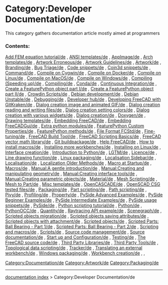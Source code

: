 # Category:Developer Documentation/de
This category gathers documentation article mostly aimed at programmers

### Contents:

[Add FEM equation tutorial/de](Add_FEM_equation_tutorial/de.md) , [ANSI templates/de](ANSI_templates/de.md) , [AppImage/de](AppImage/de.md) , [Arch templates/de](Arch_templates/de.md) , [Artwork Erroneous/de](Artwork_Erroneous/de.md) , [Artwork Guidelines/de](Artwork_Guidelines/de.md) , [Artwork/de](Artwork/de.md) , [Branding/de](Branding/de.md) , [Bug Triage/de](Bug_Triage/de.md) , [Code snippets/de](Code_snippets/de.md) , [Coin3d snippets/de](Coin3d_snippets/de.md) , [Command/de](Command/de.md) , [Compile on Cygwin/de](Compile_on_Cygwin/de.md) , [Compile on Docker/de](Compile_on_Docker/de.md) , [Compile on Linux/de](Compile_on_Linux/de.md) , [Compile on MacOS/de](Compile_on_MacOS/de.md) , [Compile on Windows/de](Compile_on_Windows/de.md) , [Compiling (Speeding up)/de](Compiling_(Speeding_up)/de.md) , [Compiling/de](Compiling/de.md) , [Conda/de](Conda/de.md) , [Continuous Integration/de](Continuous_Integration/de.md) , [Create a FeaturePython object part I/de](Create_a_FeaturePython_object_part_I/de.md) , [Create a FeaturePython object part II/de](Create_a_FeaturePython_object_part_II/de.md) , [Crowdin Scripts/de](Crowdin_Scripts/de.md) , [Debian development/de](Debian_development/de.md) , [Debian Unstable/de](Debian_Unstable/de.md) , [Debugging/de](Debugging/de.md) , [Developer hub/de](Developer_hub/de.md) , [Developing FreeCAD with GitKraken/de](Developing_FreeCAD_with_GitKraken/de.md) , [Dialog creation image and animated GIF/de](Dialog_creation_image_and_animated_GIF/de.md) , [Dialog creation reading and writing files/de](Dialog_creation_reading_and_writing_files/de.md) , [Dialog creation setting colors/de](Dialog_creation_setting_colors/de.md) , [Dialog creation with various widgets/de](Dialog_creation_with_various_widgets/de.md) , [Dialog creation/de](Dialog_creation/de.md) , [Doxygen/de](Doxygen/de.md) , [Drawing templates/de](Drawing_templates/de.md) , [Embedding FreeCAD/de](Embedding_FreeCAD/de.md) , [Embedding FreeCADGui/de](Embedding_FreeCADGui/de.md) , [Extra python modules/de](Extra_python_modules/de.md) , [FeaturePython Custom Properties/de](FeaturePython_Custom_Properties/de.md) , [FeaturePython methods/de](FeaturePython_methods/de.md) , [File Format FCStd/de](File_Format_FCStd/de.md) , [Fine-tuning/de](Fine-tuning/de.md) , [FreeCAD Build Tool/de](FreeCAD_Build_Tool/de.md) , [FreeCAD Scripting Basics/de](FreeCAD_Scripting_Basics/de.md) , [FreeCAD vector math library/de](FreeCAD_vector_math_library/de.md) , [Git buildpackage/de](Git_buildpackage/de.md) , [Help FreeCAD/de](Help_FreeCAD/de.md) , [How to install macros/de](How_to_install_macros/de.md) , [Installing more workbenches/de](Installing_more_workbenches/de.md) , [Installing on Linux/de](Installing_on_Linux/de.md) , [Interface creation/de](Interface_creation/de.md) , [Introduction to Python/de](Introduction_to_Python/de.md) , [LGTM/de](LGTM/de.md) , [Licence/de](Licence/de.md) , [Line drawing function/de](Line_drawing_function/de.md) , [Linux packaging/de](Linux_packaging/de.md) , [Localisation Sidebar/de](Localisation_Sidebar/de.md) , [Localisation/de](Localisation/de.md) , [Localization Older Methods/de](Localization_Older_Methods/de.md) , [Macro at Startup/de](Macro_at_Startup/de.md) , [Macros/de](Macros/de.md) , [Manual:A gentle introduction/de](Manual:A_gentle_introduction/de.md) , [Manual:Creating and manipulating geometry/de](Manual:Creating_and_manipulating_geometry/de.md) , [Manual:Creating interface tools/de](Manual:Creating_interface_tools/de.md) , [Manual:Creating parametric objects/de](Manual:Creating_parametric_objects/de.md) , [Material/de](Material/de.md) , [Mesh Scripting/de](Mesh_Scripting/de.md) , [Mesh to Part/de](Mesh_to_Part/de.md) , [Misc templates/de](Misc_templates/de.md) , [OpenCASCADE/de](OpenCASCADE/de.md) , [OpenSCAD CSG tested files/de](OpenSCAD_CSG_tested_files/de.md) , [Packaging/de](Packaging/de.md) , [Part scripting/de](Part_scripting/de.md) , [Path scripting/de](Path_scripting/de.md) , [Pivy/de](Pivy/de.md) , [Profiling/de](Profiling/de.md) , [Property/de](Property/de.md) , [PySide Advanced Examples/de](PySide_Advanced_Examples/de.md) , [PySide Beginner Examples/de](PySide_Beginner_Examples/de.md) , [PySide Intermediate Examples/de](PySide_Intermediate_Examples/de.md) , [PySide usage snippets/de](PySide_usage_snippets/de.md) , [PySide/de](PySide/de.md) , [Python scripting tutorial/de](Python_scripting_tutorial/de.md) , [Python/de](Python/de.md) , [PythonOCC/de](PythonOCC/de.md) , [Quantity/de](Quantity/de.md) , [Raytracing API example/de](Raytracing_API_example/de.md) , [Scenegraph/de](Scenegraph/de.md) , [Scripted objects migration/de](Scripted_objects_migration/de.md) , [Scripted objects saving attributes/de](Scripted_objects_saving_attributes/de.md) , [Scripted objects with attachment/de](Scripted_objects_with_attachment/de.md) , [Scripted objects/de](Scripted_objects/de.md) , [Scripted Parts: Ball Bearing - Part 1/de](Scripted_Parts:_Ball_Bearing_-_Part_1/de.md) , [Scripted Parts: Ball Bearing - Part 2/de](Scripted_Parts:_Ball_Bearing_-_Part_2/de.md) , [Scripting and macros/de](Scripting_and_macros/de.md) , [Scripts/de](Scripts/de.md) , [Source code management/de](Source_code_management/de.md) , [Source documentation/de](Source_documentation/de.md) , [Start up and Configuration/de](Start_up_and_Configuration/de.md) , [Testing/de](Testing/de.md) , [The FreeCAD source code/de](The_FreeCAD_source_code/de.md) , [Third Party Libraries/de](Third_Party_Libraries/de.md) , [Third Party Tools/de](Third_Party_Tools/de.md) , [Topological data scripting/de](Topological_data_scripting/de.md) , [Tracker/de](Tracker/de.md) , [Translating an external workbench/de](Translating_an_external_workbench/de.md) , [Windows packaging/de](Windows_packaging/de.md) , [Workbench creation/de](Workbench_creation/de.md) , ,

[Category:Documentation/de](Category:Documentation/de.md) [Category:Artwork/de](Category:Artwork/de.md) [Category:Packaging/de](Category:Packaging/de.md)

---
[documentation index](../README.md) > Category:Developer Documentation/de
